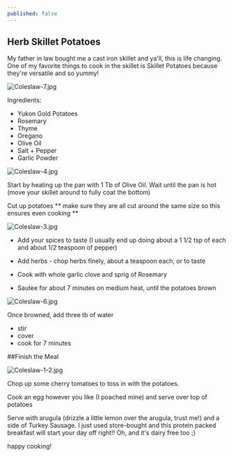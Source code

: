 ```yaml
---
published: false
---
```

## Herb Skillet Potatoes


My father in law bought me a cast iron skillet and ya'll, this is life changing. One of my favorite things to cook in the skillet is Skillet Potatoes because they're versatile and so yummy! 

![Coleslaw-7.jpg]({{site.baseurl}}/assets/Coleslaw-7.jpg)


Ingredients: 

- Yukon Gold Potatoes
- Rosemary
- Thyme
- Oregano
- Olive Oil
- Salt + Pepper 
- Garlic Powder 

![Coleslaw-4.jpg]({{site.baseurl}}/assets/Coleslaw-4.jpg)


Start by heating up the pan with 1 Tb of Olive Oil. Wait until the pan is hot (move your skillet around to fully coat the bottom)

Cut up potatoes ** make sure they are all cut around the same size so this ensures even cooking **

![Coleslaw-3.jpg]({{site.baseurl}}/sssets/Coleslaw-3.jpg)


- Add your spices to taste (I usually end up doing about a 1 1/2 tsp of each and about 1/2 teaspoon of pepper)

- Add herbs - chop herbs finely, about a teaspoon each, or to taste 

- Cook with whole garlic clove and sprig of Rosemary

- Sautee for about 7 minutes on medium heat, until the potatoes brown

![Coleslaw-6.jpg]({{site.baseurl}}/assets/Coleslaw-6.jpg)

Once browned, add three tb of water
- stir
- cover 
- cook for 7 minutes

##Finish the Meal 

![Coleslaw-1-2.jpg]({{site.baseurl}}/assets/Coleslaw-1-2.jpg)


Chop up some cherry tomatoes to toss in with the potatoes. 

Cook an egg however you like (I poached mine) and serve over top of potatoes

Serve with arugula (drizzle a little lemon over the arugula, trust me!) and a side of Turkey Sausage. I just used store-bought and this protein packed breakfast will start your day off right!! Oh, and it's dairy free too ;) 

happy cooking!




